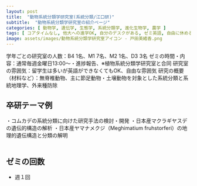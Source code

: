 ```yaml
---
layout: post
title:  "動物系統分類学研究室(系統分類/江口研)"
subtitle:  "動物系統分類学研究室の紹介ページ"
categories: [ 動物学, 遺伝学, 生態学, 系統分類学, 進化生物学, 農学 ]
tags: [ コアタイムなし, 他大への進学OK, 自分のデスクがある, ゼミ英語, 自由に休める, 研究テーマを自分で決める, 研究テーマが与えられる, 外国人留学生が多い ]
image: assets/images/動物系統分類学研究室アイコン - 戸田美緒香.png
---
```


学年ごとの研究室の人数：B4 1名、M1 7名、M2 1名、D3 3名
ゼミの時間・内容：通常毎週金曜日13:00～・進捗報告、※植物系統分類学研究室と合同
研究室の雰囲気：留学生は多いが英語ができなくてもOK、自由な雰囲気
研究の概要（材料など）：無脊椎動物、主に節足動物・土壌動物を対象とした系統分類と系統地理学、外来種防除

## 卒研テーマ例
・コムカデの系統分類に向けた研究手法の検討・開発
・日本産マクラギヤスデの遺伝的構造の解析
・日本産ヤマナメクジ（Meghimatium fruhstorferi）の地理的遺伝構造と分類の解明
<br /><br />
   
## ゼミの回数
- 週１回
<br /><br />
